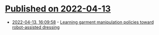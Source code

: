 # [Published on 2022-04-13](index.md)

* [2022-04-13, 16:09:58](https://news.ycombinator.com/item?id=31016414) - [Learning garment manipulation policies toward robot-assisted dressing](https://www.science.org/doi/10.1126/scirobotics.abm6010)
